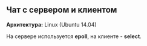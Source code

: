 ## Чат с сервером и клиентом

**Архитектура:** Linux (Ubuntu 14.04)

На сервере используется **epoll**, на клиенте - **select**.
